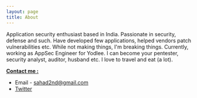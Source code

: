 ```yaml
---
layout: page
title: About
---
```



Application security enthusiast based in India. Passionate in security, defense and such. Have developed few applications, helped vendors patch vulnerabilities etc. While not making things, I'm breaking things. Currently, working as AppSec Engineer for Yodlee. I can become your pentester, security analyst, auditor, husband etc. I love to travel and eat (a lot).


<b><u>Contact me :</u></b>

* Email - sahad2nd@gmail.com
* [Twitter](https://twitter.com/sahad_nk/)
